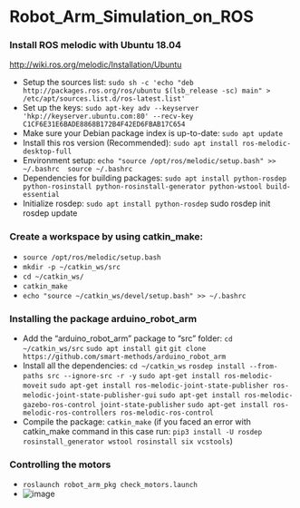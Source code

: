 # Robot_Arm_Simulation_on_ROS
### Install ROS melodic with Ubuntu 18.04
http://wiki.ros.org/melodic/Installation/Ubuntu
- Setup the sources list: ```sudo sh -c 'echo "deb http://packages.ros.org/ros/ubuntu $(lsb_release -sc) main" > /etc/apt/sources.list.d/ros-latest.list'```
- Set up the keys: ```sudo apt-key adv --keyserver 'hkp://keyserver.ubuntu.com:80' --recv-key C1CF6E31E6BADE8868B172B4F42ED6FBAB17C654```
- Make sure your Debian package index is up-to-date: ```sudo apt update```
- Install this ros version (Recommended): ```sudo apt install ros-melodic-desktop-full```
- Environment setup: ```echo "source /opt/ros/melodic/setup.bash" >> ~/.bashrc 
  source ~/.bashrc```
- Dependencies for building packages: ```sudo apt install python-rosdep python-rosinstall python-rosinstall-generator python-wstool build-essential```
- Initialize rosdep: ```sudo apt install python-rosdep```
sudo rosdep init
rosdep update
### Create a workspace by using catkin_make:
- ```source /opt/ros/melodic/setup.bash```
- ```mkdir -p ~/catkin_ws/src```
- ```cd ~/catkin_ws/```
- ```catkin_make```
- ```echo "source ~/catkin_ws/devel/setup.bash" >> ~/.bashrc```
### Installing the package arduino_robot_arm
- Add the “arduino_robot_arm” package to “src” folder: 
	```cd ~/catkin_ws/src```
	```sudo apt install git```
	```git clone https://github.com/smart-methods/arduino_robot_arm```
- Install all the dependencies: 
	```cd ~/catkin_ws```
	```rosdep install --from-paths src --ignore-src -r -y```
	```sudo apt-get install ros-melodic-moveit```
	```sudo apt-get install ros-melodic-joint-state-publisher ros-melodic-joint-state-publisher-gui```
	```sudo apt-get install ros-melodic-gazebo-ros-control joint-state-publisher```
	```sudo apt-get install ros-melodic-ros-controllers ros-melodic-ros-control```
- Compile the package: 
 ```catkin_make```
(if you faced an error with catkin_make command in this case run: ```pip3 install -U rosdep rosinstall_generator wstool rosinstall six vcstools```)
### Controlling the motors
- ```roslaunch robot_arm_pkg check_motors.launch```
- ![image](https://github.com/Rama-Alyoubi/Robot_Arm_Simulation_on_ROS/assets/128150728/7d1117af-e50a-43bf-afe6-06f2075341eb)
